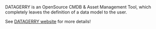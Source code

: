 DATAGERRY is an OpenSource CMDB & Asset Management Tool, which completely leaves the definition of a data model to the user.

See [DATAGERRY website](https://www.datagerry.com) for more details!
